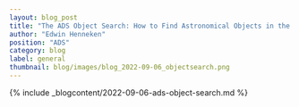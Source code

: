 ```yaml
---
layout: blog_post
title: "The ADS Object Search: How to Find Astronomical Objects in the Literature"
author: "Edwin Henneken"
position: "ADS"
category: blog
label: general
thumbnail: blog/images/blog_2022-09-06_objectsearch.png
---
```


{% include _blogcontent/2022-09-06-ads-object-search.md %}